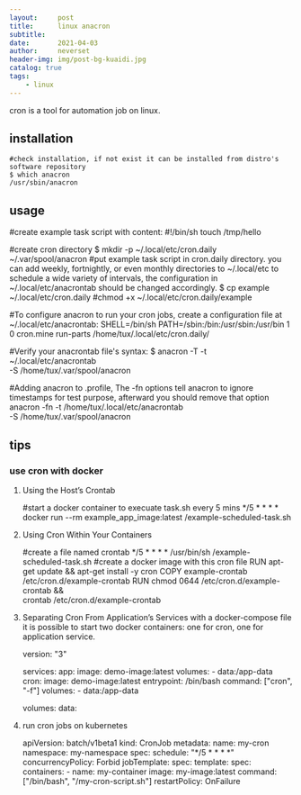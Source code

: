 ```yaml
---
layout:     post
title:      linux anacron
subtitle:   
date:       2021-04-03
author:     neverset
header-img: img/post-bg-kuaidi.jpg
catalog: true
tags:
    - linux
---
```


cron is a tool for automation job on linux.

## installation

    #check installation, if not exist it can be installed from distro's software repository
    $ which anacron
    /usr/sbin/anacron

## usage

#create example task script with content:
#!/bin/sh
touch /tmp/hello

#create cron directory
$ mkdir -p ~/.local/etc/cron.daily ~/.var/spool/anacron
#put example task script in cron.daily directory. you can add weekly, fortnightly, or even monthly directories to ~/.local/etc to schedule a wide variety of intervals, the configuration in ~/.local/etc/anacrontab should be changed accordingly. 
$ cp example ~/.local/etc/cron.daily
#chmod +x ~/.local/etc/cron.daily/example

#To configure anacron to run your cron jobs, create a configuration file at ~/.local/etc/anacrontab:
SHELL=/bin/sh
PATH=/sbin:/bin:/usr/sbin:/usr/bin
1  0  cron.mine    run-parts /home/tux/.local/etc/cron.daily/

#Verify your anacrontab file's syntax:
$ anacron -T -t ~/.local/etc/anacrontab \
-S /home/tux/.var/spool/anacron

#Adding anacron to .profile, The -fn options tell anacron to ignore timestamps for test purpose, afterward you should remove that option
anacron -fn -t /home/tux/.local/etc/anacrontab \
-S /home/tux/.var/spool/anacron

## tips
### use cron with docker
1. Using the Host’s Crontab

    #start a docker container to execuate task.sh every 5 mins
    */5 * * * * docker run --rm example_app_image:latest /example-scheduled-task.sh

2. Using Cron Within Your Containers

    #create a file named crontab
    */5 * * * * /usr/bin/sh /example-scheduled-task.sh
    #create a docker image with this cron file
    RUN apt-get update && apt-get install -y cron
    COPY example-crontab /etc/cron.d/example-crontab
    RUN chmod 0644 /etc/cron.d/example-crontab &&\
        crontab /etc/cron.d/example-crontab

3. Separating Cron From Application’s Services
with a docker-compose file it is possible to start two docker containers: one for cron, one for application service.

    version: "3"
    
    services:
    app:
        image: demo-image:latest
        volumes:
        - data:/app-data
    cron:
        image: demo-image:latest
        entrypoint: /bin/bash
        command: ["cron", "-f"]
        volumes:
        - data:/app-data
    
    volumes:
    data:

4. run cron jobs on kubernetes

    apiVersion: batch/v1beta1
    kind: CronJob
    metadata:
    name: my-cron
    namespace: my-namespace
    spec:
    schedule: "*/5 * * * *"
    concurrencyPolicy: Forbid
    jobTemplate:
        spec:
        template:
            spec:
            containers:
                - name: my-container
                image: my-image:latest
                command: ["/bin/bash", "/my-cron-script.sh"]
            restartPolicy: OnFailure

